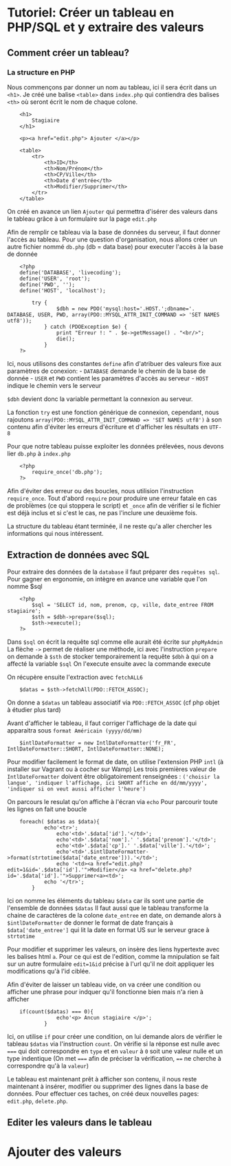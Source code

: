 # Tutoriel: Créer un tableau en PHP/SQL et y extraire des valeurs 

## Comment créer un tableau? 

### La structure en PHP 

Nous commençons par donner un nom au tableau, ici il sera écrit dans un ```<h1>```. Je créé une balise ```<table>``` dans ```index.php``` qui contiendra des balises ```<th>``` où seront écrit le nom de chaque colone.

```
    <h1>
        Stagiaire
    </h1>

    <p><a href="edit.php"> Ajouter </a></p>

    <table>
        <tr>
            <th>ID</th>
            <th>Nom/Prénom</th>
            <th>CP/Ville</th>
            <th>Date d'entrée</th>
            <th>Modifier/Supprimer</th>
        </tr>
    </table>

```

On créé en avance un lien ```Ajouter``` qui permettra d'isérer des valeurs dans le tableau grâce à un formulaire sur la page ```edit.php```

Afin de remplir ce tableau via la base de données du serveur, il faut donner l'accès au tableau. Pour une question d'organisation, nous allons créer un autre fichier nommé ```db.php``` (db = data base) pour executer l'accès à la base de donnée

```
    <?php
    define('DATABASE', 'livecoding');
    define('USER', 'root');
    define('PWD', '');
    define('HOST', 'localhost');

        try {
                $dbh = new PDO('mysql:host='.HOST.';dbname='. DATABASE, USER, PWD, array(PDO::MYSQL_ATTR_INIT_COMMAND => 'SET NAMES utf8'));
            } catch (PDOException $e) {
                print "Erreur !: " . $e->getMessage() . "<br/>";
                die();
            }
    ?>
```

Ici, nous utilisons des constantes ```define``` afin d'atribuer des valeurs fixe aux paramètres de conexion:
    - ```DATABASE``` demande le chemin de la base de donnée
    - ```USER``` et ```PWD``` contient les paramètres d'accès au serveur
    - ```HOST``` indique le chemin vers le serveur

```$dbh``` devient donc la variable permettant la connexion au serveur.

La fonction ```try``` est une fonction générique de connexion, cependant, nous rajoutons ```array(PDO::MYSQL_ATTR_INIT_COMMAND => 'SET NAMES utf8')``` à son contenu afin d'éviter les erreurs d'écriture et d'afficher les résultats en ```UTF-8```

Pour que notre tableau puisse exploiter les données prélevées, nous devons lier ```db.php``` à ```index.php```

```
    <?php
        require_once('db.php');
    ?>
```

Afin d'éviter des erreur ou des boucles, nous utilision l'instruction ```require_once```. Tout d'abord ```require``` pour produire une erreur fatale en cas de problèmes (ce qui stoppera le script) et ```_once``` afin de vérifier si le fichier est déjà inclus et si c'est le cas, ne pas l'inclure une deuxième fois.

La structure du tableau étant terminée, il ne reste qu'a aller chercher les informations qui nous intéressent.

## Extraction de données avec SQL

Pour extraire des données de la ```database``` il faut préparer des ```requêtes sql```.
Pour gagner en ergonomie, on intègre en avance une variable que l'on nomme $sql

```
    <?php
        $sql = 'SELECT id, nom, prenom, cp, ville, date_entree FROM stagiaire';
        $sth = $dbh->prepare($sql);
        $sth->execute();
    ?>
```

Dans ```$sql``` on écrit la requête sql comme elle aurait été écrite sur ```phpMyAdmin```
La flèche ```->``` permet de réaliser une méthode, ici avec l'instruction ```prepare``` on demande à ```$sth``` de stocker temporairement la requête ```$dbh``` à qui on a affecté la variable ```$sql```
On l'execute ensuite avec la commande execute

On récupère ensuite l'extraction avec ```fetchALL6```

```
    $datas = $sth->fetchAll(PDO::FETCH_ASSOC);
```

On donne a ```$datas``` un tableau associatif via ```PDO::FETCH_ASSOC``` (cf php objet à étudier plus tard)

Avant d'afficher le tableau, il faut corriger l'affichage de la date qui apparaitra sous ```format Américain (yyyy/dd/mm)```

```
    $intlDateFormatter = new IntlDateFormatter('fr_FR', IntlDateFormatter::SHORT, IntlDateFormatter::NONE);
```

Pour modifier facilement le format de date, on utilise l'extension PHP ```intl``` (à installer sur Vagrant ou à cocher sur Wamp)
Les trois premières valeur de ```IntlDateFormatter``` doivent être obligatoirement renseignées : ```('choisir la langue', 'indiquer l'affichage, ici SHORT affiche en dd/mm/yyyy', 'indiquer si on veut aussi afficher l'heure')```

On parcours le resulat qu'on affiche à l'écran via ```echo```
Pour parcourir toute les lignes on fait une boucle

```
    foreach( $datas as $data){
            echo'<tr>';
                echo'<td>'.$data['id'].'</td>';
                echo'<td>'.$data['nom'].' '.$data['prenom'].'</td>';
                echo'<td>'.$data['cp'].' '.$data['ville'].'</td>';
                echo'<td>'.$intlDateFormatter->format(strtotime($data['date_entree'])).'</td>';
                echo '<td><a href="edit.php?edit=1&id='.$data['id'].'">Modifier</a> <a href="delete.php?id='.$data['id'].'">Supprimer<a><td>';
            echo '</tr>';
        }
```

Ici on nomme les éléments du tableau ```$data``` car ils sont une partie de l'ensemble de données ```$datas```
Il faut aussi que le tableau transforme la chaine de caractères de la colone ```date_entree``` en date, on demande alors  à ```$intlDateFormatter``` de donner le format de date français à ```$data['date_entree']``` qui lit la date en format US sur le serveur grace à ```strtotime```

Pour modifier et supprimer les valeurs, on insère des liens hypertexte avec les balises html ```a```. Pour ce qui est de l'edition, comme la mnipulation se fait sur un autre formulaire ```edit=1&id``` précise à l'url qu'il ne doit appliquer les modifications qu'à l'id ciblée.

Afin d'éviter de laisser un tableau vide, on va créer une condition ou afficher une phrase pour indquer qu'il fonctionne bien mais n'a rien à afficher

```
    if(count($datas) === 0){
                echo'<p> Ancun stagiaire </p>';
            }
```

Ici, on utilise ```if``` pour créer une condition, on lui demande alors de vérifier le tableau ```$datas``` via l'instruction ```count```. On vérifie si la réponse est nulle avec ```===``` qui doit correspondre en ```type``` et en ```valeur``` à ```0``` soit une valeur nulle et un type indentique (On met ```===``` afin de préciser la vérification, ```==``` ne cherche à correspondre qu'à la ```valeur```)

Le tableau est maintenant prêt à afficher son contenu, il nous reste maintenant à insérer, modifier ou supprimer des lignes dans la base de données. Pour effectuer ces taches, on créé deux nouvelles pages: ```edit.php```, ```delete.php```.

## Editer les valeurs dans le tableau

# Ajouter des valeurs